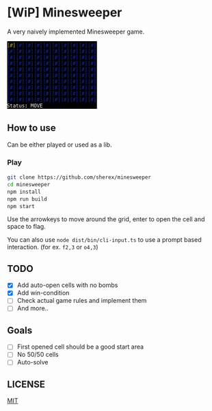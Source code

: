 # [WiP] Minesweeper
A very naively implemented Minesweeper game.

![./assets/minesweeper.gif](./assets/minesweeper.gif)
## How to use
Can be either played or used as a lib.
### Play
```sh
git clone https://github.com/sherex/minesweeper
cd minesweeper
npm install
npm run build
npm start
```
Use the arrowkeys to move around the grid, enter to open the cell and space to flag.

You can also use `node dist/bin/cli-input.ts` to use a prompt based interaction. (for ex. `f2,3` or `o4,3`)

## TODO
- [X] Add auto-open cells with no bombs
- [X] Add win-condition
- [ ] Check actual game rules and implement them
- [ ] And more..

## Goals
- [ ] First opened cell should be a good start area
- [ ] No 50/50 cells
- [ ] Auto-solve

## LICENSE
[MIT](LICENSE)